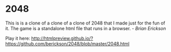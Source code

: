 # 2048
This is is a clone of a clone of a clone of 2048 that I made just for the fun of it.  The game is a standalone html file that runs in a browser. - *Brian Erickson*

Play it here:
http://htmlpreview.github.io/?https://github.com/berickson/2048/blob/master/2048.html



